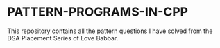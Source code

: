# PATTERN-PROGRAMS-IN-CPP
This repository contains all the pattern questions I have solved from the DSA Placement Series of Love Babbar.
